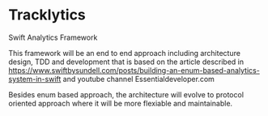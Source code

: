 # Tracklytics
Swift Analytics Framework


This framework will be an end to end approach including architecture design, TDD and development that is based on the article described in https://www.swiftbysundell.com/posts/building-an-enum-based-analytics-system-in-swift and youtube channel Essentialdeveloper.com

Besides enum based approach, the architecture will evolve to protocol oriented approach where it will be more flexiable and maintainable. 

